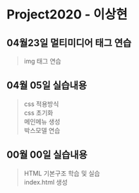 # Project2020 - 이상현
## 04월23일 멀티미디어 태그 연습
> img 태그 연습 <br>

## 04월 05일 실습내용
> css 적용방식 <br>
css 초기화 <br>
메인메뉴 생성 <br>
박스모델 연습

## 00월 00일 실습내용
> HTML 기본구조 학습 및 실습 <br>
index.html 생성